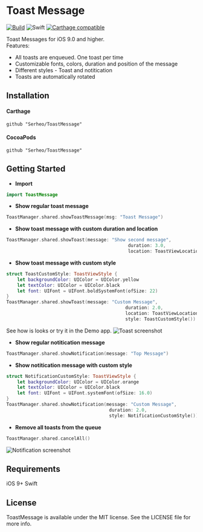 # Toast Message

[![Build](https://travis-ci.org/Serheo/ToastMessage.svg?branch=master)](https://travis-ci.org/Serheo/ToastMessage)
![Swift](https://img.shields.io/badge/Swift-3.0-orange.svg)
[![Carthage compatible](https://img.shields.io/badge/Carthage-compatible-4BC51D.svg?style=flat)](https://github.com/Carthage/Carthage)

Toast Messages for iOS 9.0 and higher. <br/>
Features: 
- All toasts are enqueued. One toast per time
- Customizable fonts, colors, duration and position of the message
- Different styles - Toast and notitication
- Toasts are automatically rotated

## Installation

#### Carthage
```
github "Serheo/ToastMessage"
```
#### CocoaPods
```
github "Serheo/ToastMessage"
```

## Getting Started

- **Import**
```swift
import ToastMessage
```

- **Show regular toast message**
```swift
ToastManager.shared.showToastMessage(msg: "Toast Message")
```

- **Show toast message with custom duration and location**
```swift
ToastManager.shared.showToast(message: "Show second message",
                                             duration: 3.0,
                                             location: ToastViewLocation.bottomSpace(margin: 80))
```

- **Show toast message with custom style**
```swift
struct ToastCustomStyle: ToastViewStyle {
    let backgroundColor: UIColor = UIColor.yellow
    let textColor: UIColor = UIColor.black
    let font: UIFont = UIFont.boldSystemFont(ofSize: 22)
}
ToastManager.shared.showToast(message: "Custom Message",
                                            duration: 2.0,
                                            location: ToastViewLocation.top,
                                            style: ToastCustomStyle())
```

See how is looks or try it in the Demo app.
![Toast screenshot](https://raw.github.com/Serheo/ToastMessage/master/Screenshots/ToastScreenshot.png)

- **Show regular notitication message**
```swift
ToastManager.shared.showNotification(message: "Top Message")
```

-  **Show notitication message with custom style**
```swift
struct NotificationCustomStyle: ToastViewStyle {
    let backgroundColor: UIColor = UIColor.orange
    let textColor: UIColor = UIColor.black
    let font: UIFont = UIFont.systemFont(ofSize: 16.0)
}
ToastManager.shared.showNotification(message: "Custom Message",
                                      duration: 2.0,
                                      style: NotificationCustomStyle())
```

- **Remove all toasts from the queue**
```swift
ToastManager.shared.cancelAll()
```

![Notification screenshot](https://raw.github.com/Serheo/ToastMessage/master/Screenshots/NotificationScreenshot.png)

## Requirements
iOS 9+
Swift

## License
ToastMessage is available under the MIT license. See the LICENSE file for more info.
